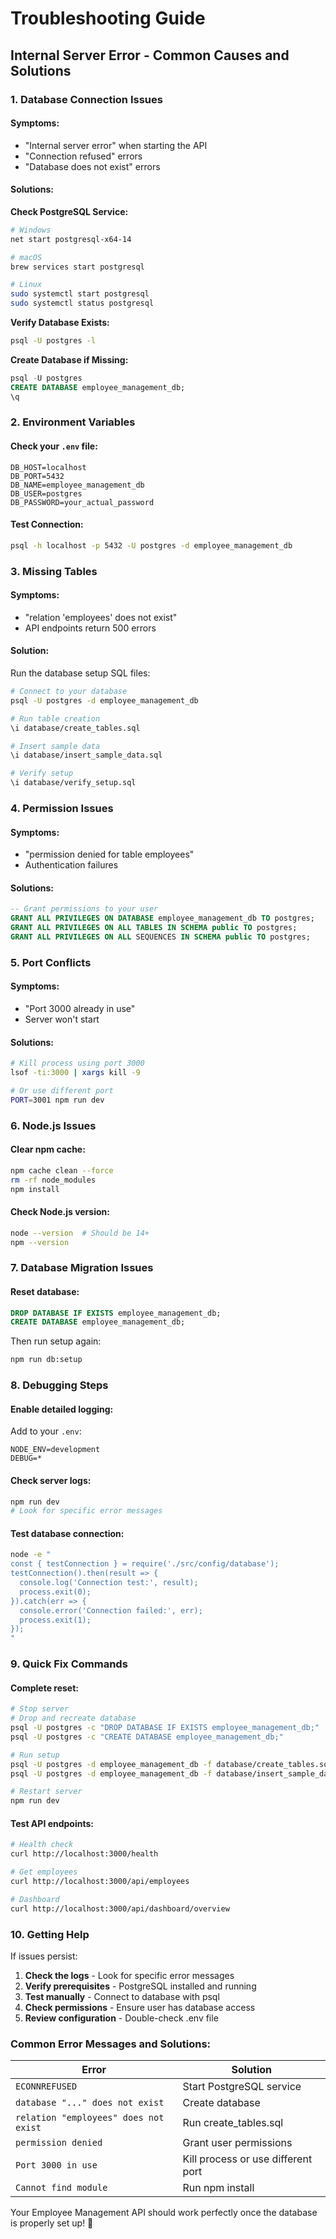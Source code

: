# Troubleshooting Guide

## Internal Server Error - Common Causes and Solutions

### 1. Database Connection Issues

#### Symptoms:
- "Internal server error" when starting the API
- "Connection refused" errors
- "Database does not exist" errors

#### Solutions:

**Check PostgreSQL Service:**
```bash
# Windows
net start postgresql-x64-14

# macOS
brew services start postgresql

# Linux
sudo systemctl start postgresql
sudo systemctl status postgresql
```

**Verify Database Exists:**
```bash
psql -U postgres -l
```

**Create Database if Missing:**
```sql
psql -U postgres
CREATE DATABASE employee_management_db;
\q
```

### 2. Environment Variables

#### Check your `.env` file:
```env
DB_HOST=localhost
DB_PORT=5432
DB_NAME=employee_management_db
DB_USER=postgres
DB_PASSWORD=your_actual_password
```

#### Test Connection:
```bash
psql -h localhost -p 5432 -U postgres -d employee_management_db
```

### 3. Missing Tables

#### Symptoms:
- "relation 'employees' does not exist"
- API endpoints return 500 errors

#### Solution:
Run the database setup SQL files:
```bash
# Connect to your database
psql -U postgres -d employee_management_db

# Run table creation
\i database/create_tables.sql

# Insert sample data
\i database/insert_sample_data.sql

# Verify setup
\i database/verify_setup.sql
```

### 4. Permission Issues

#### Symptoms:
- "permission denied for table employees"
- Authentication failures

#### Solutions:
```sql
-- Grant permissions to your user
GRANT ALL PRIVILEGES ON DATABASE employee_management_db TO postgres;
GRANT ALL PRIVILEGES ON ALL TABLES IN SCHEMA public TO postgres;
GRANT ALL PRIVILEGES ON ALL SEQUENCES IN SCHEMA public TO postgres;
```

### 5. Port Conflicts

#### Symptoms:
- "Port 3000 already in use"
- Server won't start

#### Solutions:
```bash
# Kill process using port 3000
lsof -ti:3000 | xargs kill -9

# Or use different port
PORT=3001 npm run dev
```

### 6. Node.js Issues

#### Clear npm cache:
```bash
npm cache clean --force
rm -rf node_modules
npm install
```

#### Check Node.js version:
```bash
node --version  # Should be 14+ 
npm --version
```

### 7. Database Migration Issues

#### Reset database:
```sql
DROP DATABASE IF EXISTS employee_management_db;
CREATE DATABASE employee_management_db;
```

Then run setup again:
```bash
npm run db:setup
```

### 8. Debugging Steps

#### Enable detailed logging:
Add to your `.env`:
```env
NODE_ENV=development
DEBUG=*
```

#### Check server logs:
```bash
npm run dev
# Look for specific error messages
```

#### Test database connection:
```bash
node -e "
const { testConnection } = require('./src/config/database');
testConnection().then(result => {
  console.log('Connection test:', result);
  process.exit(0);
}).catch(err => {
  console.error('Connection failed:', err);
  process.exit(1);
});
"
```

### 9. Quick Fix Commands

#### Complete reset:
```bash
# Stop server
# Drop and recreate database
psql -U postgres -c "DROP DATABASE IF EXISTS employee_management_db;"
psql -U postgres -c "CREATE DATABASE employee_management_db;"

# Run setup
psql -U postgres -d employee_management_db -f database/create_tables.sql
psql -U postgres -d employee_management_db -f database/insert_sample_data.sql

# Restart server
npm run dev
```

#### Test API endpoints:
```bash
# Health check
curl http://localhost:3000/health

# Get employees
curl http://localhost:3000/api/employees

# Dashboard
curl http://localhost:3000/api/dashboard/overview
```

### 10. Getting Help

If issues persist:

1. **Check the logs** - Look for specific error messages
2. **Verify prerequisites** - PostgreSQL installed and running
3. **Test manually** - Connect to database with psql
4. **Check permissions** - Ensure user has database access
5. **Review configuration** - Double-check .env file

### Common Error Messages and Solutions:

| Error | Solution |
|-------|----------|
| `ECONNREFUSED` | Start PostgreSQL service |
| `database "..." does not exist` | Create database |
| `relation "employees" does not exist` | Run create_tables.sql |
| `permission denied` | Grant user permissions |
| `Port 3000 in use` | Kill process or use different port |
| `Cannot find module` | Run npm install |

Your Employee Management API should work perfectly once the database is properly set up! 🚀